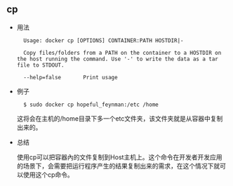 
## cp

* 用法

		Usage: docker cp [OPTIONS] CONTAINER:PATH HOSTDIR|-

		Copy files/folders from a PATH on the container to a HOSTDIR on the host running the command. Use '-' to write the data as a tar file to STDOUT.

  		--help=false       Print usage



* 例子

		$ sudo docker cp hopeful_feynman:/etc /home
	
	这将会在主机的/home目录下多一个etc文件夹，该文件夹就是从容器中复制出来的。
		
* 总结

	使用cp可以把容器內的文件复制到Host主机上。这个命令在开发者开发应用的场景下，会需要把运行程序产生的结果复制出来的需求，在这个情况下就可以使用这个cp命令。